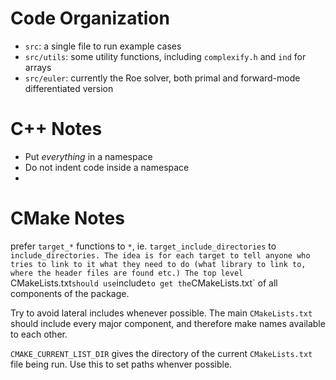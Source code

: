 # Code Organization

 * `src`: a single file to run example cases
 * `src/utils`: some utility functions, including `complexify.h` and `ind` for arrays
 * `src/euler`: currently the Roe solver, both primal and forward-mode differentiated version


# C++ Notes

 * Put *everything* in a namespace
 * Do not indent code inside a namespace
 * 

# CMake Notes

prefer `target_*` functions to `*`, ie. `target_include_directories` to `include_directories.
The idea is for each target to tell anyone who tries to link to it what they need to do (what library to link to, where the header files are found etc.)
The top level `CMakeLists.txt` should use `include` to get the `CMakeLists.txt`
of all components of the package.

Try to avoid lateral includes whenever possible.  The main `CMakeLists.txt`
should include every major component, and therefore make names available
to each other.

`CMAKE_CURRENT_LIST_DIR` gives the directory of the current `CMakeLists.txt`
file being run.  Use this to set paths whenver possible.
